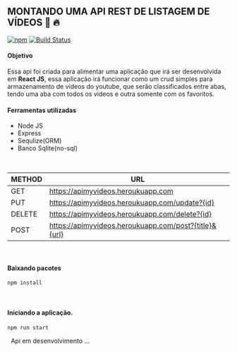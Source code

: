 ## MONTANDO UMA API REST DE LISTAGEM DE VÍDEOS 🚀 🔥

[![npm](https://img.shields.io/npm/v/@unform/core.svg?color=%237159c1)](https://www.npmjs.com/package/@unform/core)<space><space>
[![Build Status](https://travis-ci.org/joemccann/dillinger.svg?branch=master)](https://travis-ci.org/joemccann/dillinger)

#### Objetivo

Essa api foi criada para alimentar uma aplicação que irá ser desenvolvida em **React JS**, essa aplicação irá funcionar como um crud simples para armazenamento de videos do youtube, que serão classificados entre abas, tendo uma aba com todos os videos e outra somente com os favoritos.

#### Ferramentas utilizadas

- Node JS
- Express
- Sequlize(ORM)
- Banco Sqlite(no-sql)

&nbsp;

|METHOD | URL | 
| ------ | ------ |
| GET | https://apimyvideos.heroukuapp.com |
| PUT | https://apimyvideos.heroukuapp.com/update?{id} |
| DELETE | https://apimyvideos.heroukuapp.com/delete?{id} |
| POST | https://apimyvideos.heroukuapp.com/post?{title}&{url} |



&nbsp;
#### Baixando pacotes
``` bash
npm install
```
&nbsp;
#### Iniciando a aplicação.
``` bash
npm run start
```

&nbsp;
Api em desenvolvimento ...
